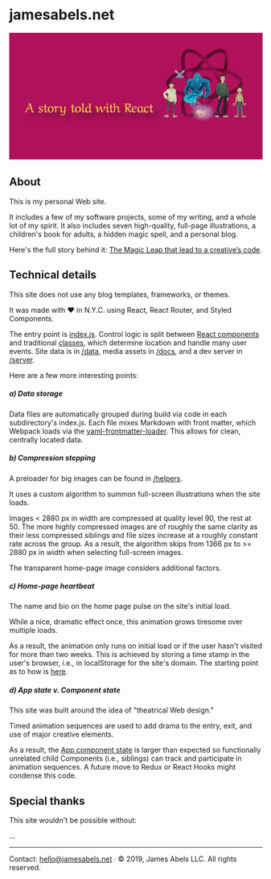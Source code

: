 # jamesabels.net

![cover image](cover-img.png)

## About

This is my personal Web site. 

It includes a few of my software projects, some of my writing, and a whole lot of my spirit. It also includes seven high-quality, full-page illustrations, a children's book for adults, a hidden magic spell, and a personal blog. 

Here's the full story behind it: [The Magic Leap that lead to a creative’s code](www.google.com).

## Technical details

This site does not use any blog templates, frameworks, or themes.

It was made with ♥️ in N.Y.C. using React, React Router, and Styled Components. 

The entry point is [index.js](https://github.com/abelsj60/jamesabels.net/blob/master/app/index.js). Control logic is split between [React components](https://github.com/abelsj60/jamesabels.net/tree/master/app) and traditional [classes](https://github.com/abelsj60/jamesabels.net/tree/master/app/classes), which determine location and handle many user events. Site data is in [/data](https://github.com/abelsj60/jamesabels.net/tree/master/app/data), media assets in [/docs](https://github.com/abelsj60/jamesabels.net/tree/master/docs), and a dev server in [/server](https://github.com/abelsj60/jamesabels.net/tree/master/server).

Here are a few more interesting points:

##### a) Data storage

Data files are automatically grouped during build via code in each subdirectory's index.js. Each file mixes Markdown with front matter, which Webpack loads via the [yaml-frontmatter-loader](https://www.npmjs.com/package/yaml-frontmatter-loader). This allows for clean, centrally located data.

##### b) Compression stepping

A preloader for big images can be found in [/helpers](https://github.com/abelsj60/jamesabels.net/blob/master/app/helpers/preloadBigImages.js). 

It uses a custom algorithm to summon full-screen illustrations when the site loads. 

Images < 2880 px in width are compressed at quality level 90, the rest at 50. The more highly compressed images are of roughly the same clarity as their less compressed siblings and file sizes increase at a roughly constant rate across the group. As a result, the algorithm skips from 1366 px to >= 2880 px in width when selecting full-screen images. 

The transparent home-page image considers additional factors.

##### c) Home-page heartbeat

The name and bio on the home page pulse on the site's initial load. 

While a nice, dramatic effect once, this animation grows tiresome over multiple loads. 

As a result, the animation only runs on initial load or if the user hasn't visited for more than two weeks. This is achieved by storing a time stamp in the user's browser, i.e., in localStorage for the site's domain. The starting point as to how is [here](https://github.com/abelsj60/jamesabels.net/blob/master/app/App.jsx#L242).

##### d) App state v. Component state

This site was built around the idea of "theatrical Web design."

Timed animation sequences are used to add drama to the entry, exit, and use of major creative elements.  

As a result, the [App component state](https://github.com/abelsj60/jamesabels.net/blob/master/app/App.jsx#L295) is larger than expected so functionally unrelated child Components (i.e., siblings) can track and participate in animation sequences. A future move to Redux or React Hooks might condense this code.

## Special thanks

This site wouldn't be possible without:

...

---

Contact: hello@jamesabels.net ∙ © 2019, James Abels LLC. All rights reserved.